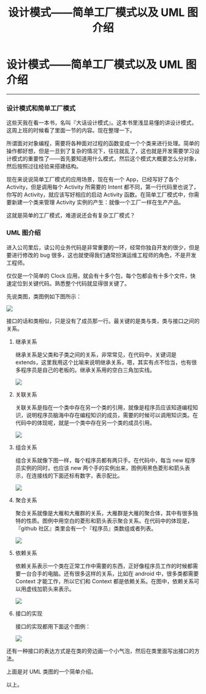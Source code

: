 ﻿---
layout: post
title: 设计模式——简单工厂模式以及 UML 图介绍
---
# 设计模式——简单工厂模式以及 UML 图介绍
----



### 设计模式和简单工厂模式

这些天我在看一本书，名叫『大话设计模式』。这本书里浅显易懂的讲设计模式，这周上班的时候看了里面一节的内容。现在整理一下。

所谓面对对象编程，需要将各种面对过程的函数变成一个个类来进行处理。简单的操作都好想，但是一旦到了复杂的情况下，往往就乱了，这也就是开发需要学习设计模式的重要性了——首先要知道用什么模式，然后这个模式大概要怎么分对象，然后按照过往经验来搭建结构。

现在来说说简单工厂模式的应用场景，现在有一个 App，已经写好了各个 Activity，但是调用每个 Activity 所需要的 Intent 都不同，第一行代码里也说了，你写的 Activity，就应该写好相应的启动 Activity 函数。在简单工厂模式中，你需要新建一个类来管理 Activity 实例的产生：就像一个工厂一样在生产产品。

这就是简单的工厂模式，难道说还会有复杂工厂模式？

### UML 图介绍

进入公司里后，读公司业务代码是非常重要的一环，经常你独自开发的很少，但是要进行修改的 bug 很多，这也就使得我们通常扮演运维工程师的角色，不是开发工程师。

仅仅是一个简单的 Clock 应用，就会有十多个包，每个包都会有十多个文件，快速定位到关键代码。熟悉整个代码就显得很关键了。

先说类图，类图例如下图所示：

![](https://foxapple.github.io/images/2017-12-24/%E7%B1%BB%E5%9B%BE.png)

接口的话和类相似，只是没有了成员那一行。最关键的是类与类，类与接口之间的关系。

1. 继承关系

	继承关系是父类和子类之间的关系，非常常见，在代码中，关键词是 extends，这里我用这个比喻来说明继承关系，嗯，其实有点不恰当，也有很多程序员是自己的老板的。继承关系用的空白三角加实线。

	![](https://foxapple.github.io/images/2017-12-24/extends.png)
2. 关联关系

	关联关系是指在一个类中存在另一个类的引用，就像是程序员应该知道编程知识，说明程序员脑海中存在编程知识的成员，需要的时候可以调用知识类。在代码中的体现呢，就是一个类中存在另一个类的成员引用。

	![](https://foxapple.github.io/images/2017-12-24/relation.png)
3. 组合关系

	组合关系就像下图一样，每个程序员都有两只手。在代码中，每当 new 程序员实例的同时，也应该 new 两个手的实例出来，图例用黑色菱形和箭头表示，在连接线的下面还标有数字，表示配比。

	![](https://foxapple.github.io/images/2017-12-24/Composition.png)
4. 聚合关系

	聚合关系就像是大雁和大雁群的关系，大雁群是大雁的聚合体，其中有很多独特的性质。图例中用空白的菱形和箭头表示聚合关系。在代码中的体现是，『github 社区』类里会有一个『程序员』类数组或者列表。

	![](https://foxapple.github.io/images/2017-12-24/Aggregation.png)
5. 依赖关系

	依赖关系表示一个类在正常工作中需要的东西，正好像程序员工作的时候都需要一台合手的电脑。还有很多这样的关系，比如在 android 中，很多类都需要 Context 才能工作，所以它们和 Context 都是依赖关系。在图中，依赖关系可以用虚线加箭头来表示。

	![](https://foxapple.github.io/images/2017-12-24/Dependency.png)
6. 接口的实现

	接口的实现都用下面这个图例：

	![](https://foxapple.github.io/images/2017-12-24/implement.png)

还有一种接口的表达方式是在类的旁边画一个小气泡，然后在类里面写出接口的方法。

上面是对 UML 类图的一个简单介绍。

以上。



